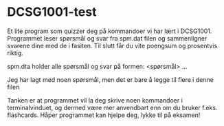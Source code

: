 # DCSG1001-test
Et lite program som quizzer deg på kommandoer vi har lært i DCSG1001.
Programmet leser spørsmål og svar fra spm.dat filen og sammenligner svarene dine med de i fasiten.
Til slutt får du vite poengsum og prosentvis riktig. 

spm.dta holder alle spørsmål og svar på formen:
<spørsmål>
<svar>
...

Jeg har lagt med noen spørsmål, men det er bare å legge til flere i denne filen

Tanken er at programmet vil la deg skrive noen kommandoer i terminalvinduet, og dermed være mer anvendbart enn om du bruker f.eks. flashcards.
Håper programmet kan hjelpe deg, lykke til på eksamen!


